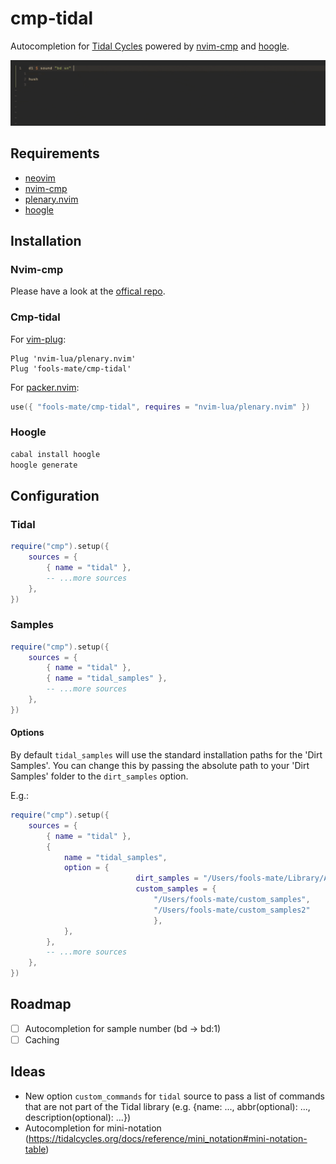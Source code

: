 # cmp-tidal

Autocompletion for [Tidal Cycles](https://tidalcycles.org/) powered by [nvim-cmp](https://github.com/hrsh7th/nvim-cmp) and [hoogle](http://hackage.haskell.org/cgi-bin/hackage-scripts/package/hoogle).

![Showcase](showcase.gif)

## Requirements
- [neovim](https://github.com/neovim/neovim)
- [nvim-cmp](https://github.com/hrsh7th/nvim-cmp)
- [plenary.nvim](https://github.com/nvim-lua/plenary.nvim)
- [hoogle](http://hackage.haskell.org/cgi-bin/hackage-scripts/package/hoogle)

## Installation

### Nvim-cmp

Please have a look at the [offical repo](https://github.com/hrsh7th/nvim-cmp).

### Cmp-tidal

For [vim-plug](https://github.com/junegunn/vim-plug):

```vim
Plug 'nvim-lua/plenary.nvim'
Plug 'fools-mate/cmp-tidal'
```

For [packer.nvim](https://github.com/wbthomason/packer.nvim):

```lua
use({ "fools-mate/cmp-tidal", requires = "nvim-lua/plenary.nvim" })
```

### Hoogle

```sh
cabal install hoogle
hoogle generate
```

## Configuration

### Tidal
```lua
require("cmp").setup({
	sources = {
		{ name = "tidal" },
		-- ...more sources
	},
})
```

### Samples

```lua
require("cmp").setup({
	sources = {
		{ name = "tidal" },
		{ name = "tidal_samples" },
		-- ...more sources
	},
})

```

#### Options

By default `tidal_samples` will use the standard installation paths for the 'Dirt Samples'. 
You can change this by passing the absolute path to your 'Dirt Samples' folder to the `dirt_samples` option.

E.g.:
```lua
require("cmp").setup({
	sources = {
		{ name = "tidal" },
		{
			name = "tidal_samples",
			option = {
                            dirt_samples = "/Users/fools-mate/Library/Application Support/SuperCollider/downloaded-quarks/Dirt-Samples",
                            custom_samples = {
                                "/Users/fools-mate/custom_samples",
                                "/Users/fools-mate/custom_samples2"
                                },
			},
		},
		-- ...more sources
	},
})
```

## Roadmap

- [ ] Autocompletion for sample number (bd -> bd:1)
- [ ] Caching

## Ideas

- New option `custom_commands` for `tidal` source to pass a list of commands that are not part of the Tidal library (e.g. {name: ..., abbr(optional): ..., description(optional): ...})
- Autocompletion for mini-notation (https://tidalcycles.org/docs/reference/mini_notation#mini-notation-table)

